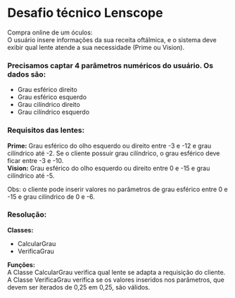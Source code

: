 <h1>Desafio técnico Lenscope</h1>

Compra online de um óculos:<br>
O usuário insere informações da sua receita oftálmica, e o sistema deve exibir qual lente atende a sua necessidade (Prime ou Vision).<br>

<h3>Precisamos captar 4 parâmetros numéricos do usuário. Os dados são:</h3>
<p>
<ul>
<li>Grau esférico direito</li>
<li>Grau esférico esquerdo</li>
<li>Grau cilíndrico direito</li>
<li>Grau cilíndrico esquerdo</li>
</ul>
</p>

<h3>Requisitos das lentes:</h3>
<p>
  <strong>Prime:</strong> Grau esférico do olho esquerdo ou direito entre -3 e -12 e grau cilíndrico até -2. Se o cliente possuir grau cilíndrico, o grau esférico deve ficar entre -3 e -10.<br>
  <strong>Vision:</strong> Grau esférico do olho esquerdo ou direito entre 0 e -15 e grau cilíndrico até -5.
</p>

<p>Obs: o cliente pode inserir valores no parâmetros de grau esférico entre 0 e -15 e grau cilíndrico de 0 e -6.</p>

<h3>Resolução:</h3>
<p><strong>Classes:</strong><br>
<ul>
<li>CalcularGrau</li>
<li>VerificaGrau</li>
</ul>
</p>
<p>
<strong>Funções:</strong><br>
  A Classe CalcularGrau verifica qual lente se adapta a requisição do cliente.<br>
  A Classe VerificaGrau verifica se os valores inseridos nos parâmetros,  que devem ser iterados de 0,25 em 0,25, são válidos.
</p>
